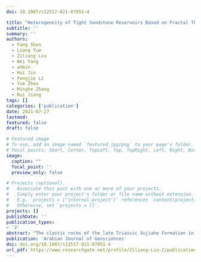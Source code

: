 ```yaml
---
doi: 10.1007/s12517-021-07851-4

title: "Heterogeneity of Tight Sandstone Reservoirs Based on Fractal Theory: The Xu-6 Member of Xujiahe Formation in Guang'an Area, Central Sichuan Basin"
subtitle: ''
summary: ''
authors:
  - Fang Shen
  - Liang Yue
  - Ziliang Liu
  - Wei Yang
  - admin
  - Hui Jin
  - Fengjie Li
  - Yue Zhou
  - Minghe Zhang
  - Rui Jiang
tags: []
categories: ['publication']
date: 2021-07-27
lastmod:
featured: false
draft: false

# Featured image
# To use, add an image named `featured.jpg/png` to your page's folder.
# Focal points: Smart, Center, TopLeft, Top, TopRight, Left, Right, BottomLeft, Bottom, BottomRight.
image:
  caption: ""
  focal_point: ''
  preview_only: false

# Projects (optional).
#   Associate this post with one or more of your projects.
#   Simply enter your project's folder or file name without extension.
#   E.g. `projects = ["internal-project"]` references `content/project/deep-learning/index.md`.
#   Otherwise, set `projects = []`.
projects: []
publishDate: ''
publication_types:
- '2'
abstract: "The clastic rocks of the late Triassic Xujiahe Formation in the Sichuan Basin of southwestern China are typical unconventional tight sandstone reservoirs with proven natural gas reserves of up to one trillion cubic meters. In particular, the Xu-6 member of the Xujiahe Formation in the Guang'an area of the central Sichuan Basin is a gas reservoir with great exploration and development potential. In this study, we studied the petrography, measured the geophysical properties, and performed mercury injection tests and calculations based on fractal theory on a suite of tight gas sandstone samples from the Xu-6 member to evaluate the pore types and volumes, permeability, and heterogeneity of the reservoirs. The results show that the sandstone reservoirs of the Xu-6 member of the Xujiahe Formation can be divided into the following three types. Type I reservoirs, which are generally of high quality (an average porosity of 12.59% and an average permeability coefficient of 6.8231 × 10-3 μm2), are dominated by macroscale pores and a uniform distribution of mesoscale and microscale pores; the fractal dimension is 2.45 to 2.59. Type II reservoirs (an average porosity of 8.9% and an average permeability coefficient of 1.3504 × 10-3 μm2) are dominated by mesoscale pores, followed by microscale pores, whereas the macroscale pores are poorly developed; the fractal dimension range is 2.42–2.69. Type III reservoirs, typically of low quality (an average porosity of 4.67% and an average permeability coefficient of 0.2947 × 10-3 μm2), are dominated by microscale pores, followed by mesoscale pores with poorly developed or undeveloped macroscale pores; the fractal dimension is 2.46 to 2.81. The varying distribution of pore types leads to significant differences in pore heterogeneity for the three types of reservoirs, suggesting that type III reservoirs are more heterogeneous than type I reservoirs. Our correlation analysis reveals that the physical properties are related to the reservoir heterogeneity, as proxied by the fractal dimension. When the fractal dimension is between 2.45 and 2.6, porosity is variable, but generally high, whereas permeability shows no obvious relationship to the fractal dimension. When the fractal dimension is greater than 2.6, there is a decreasing trend in porosity, and permeability remains at a constant low value as the fractal dimension increases. Based on our quantitative study of physical properties and fractal characteristics of the Xu-6 member sandstone reservoir, microscopic pore characteristics such as fractal dimension hold great theoretical and practical significance as evaluation criteria for unconventional high-quality natural gas reservoirs and can potentially be used for guiding their exploration and development."
publication: 'Arabian Journal of Geosciences'
doi: doi.org/10.1007/s12517-021-07851-4
url_pdf: https://www.researchgate.net/profile/Ziliang-Liu-2/publication/352735945_Heterogenity_of_tight_sandstone_reservoirs_based_on_fractal_theory_the_Xu-6_Member_of_Xujiahe_Formation_in_Guang%27an_area_central_Sichuan_basin/links/6103fce01e95fe241a99c1a7/Heterogenity-of-tight-sandstone-reservoirs-based-on-fractal-theory-the-Xu-6-Member-of-Xujiahe-Formation-in-Guangan-area-central-Sichuan-basin.pdf?origin=publication_detail
---
```


